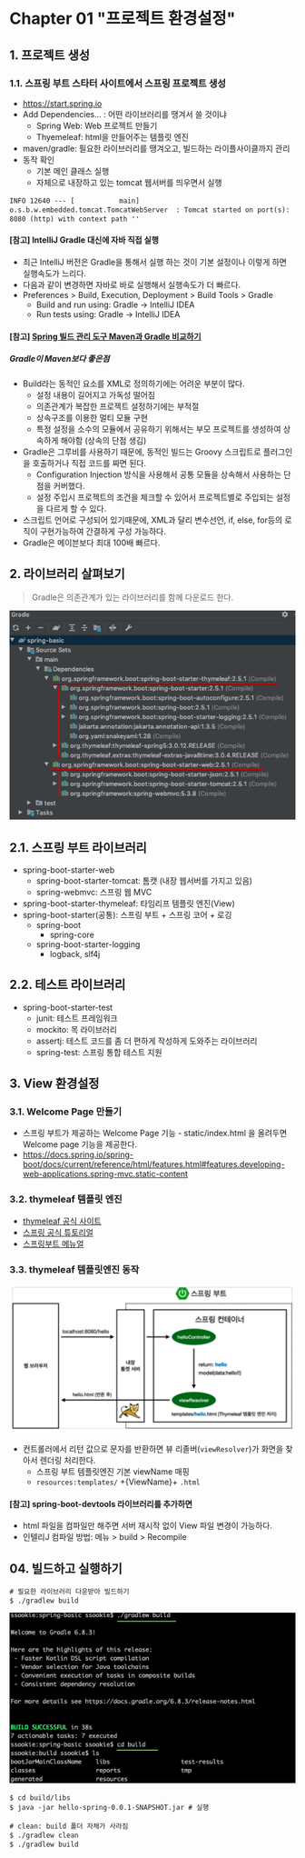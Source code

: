 # Chapter 01 "프로젝트 환경설정"

## 1. 프로젝트 생성

### 1.1. 스프링 부트 스타터 사이트에서 스프링 프로젝트 생성
* https://start.spring.io
* Add Dependencies... : 어떤 라이브러리를 땡겨서 쓸 것이냐
    * Spring Web: Web 프로젝트 만들기
    * Thyemeleaf: html을 만들어주는 템플릿 엔진
* maven/gradle: 필요한 라이브러리를 땡겨오고, 빌드하는 라이플사이클까지 관리
* 동작 확인
    * 기본 메인 클래스 실행
    * 자체으로 내장하고 있는 tomcat 웹서버를 띄우면서 실행
```
INFO 12640 --- [           main] o.s.b.w.embedded.tomcat.TomcatWebServer  : Tomcat started on port(s): 8080 (http) with context path ''
```

#### [참고] IntelliJ Gradle 대신에 자바 직접 실행
* 최근 IntelliJ 버전은 Gradle을 통해서 실행 하는 것이 기본 설정이나  이렇게 하면 실행속도가 느리다.
* 다음과 같이 변경하면 자바로 바로 실행해서 실행속도가 더 빠르다.
* Preferences > Build, Execution, Deployment > Build Tools > Gradle 
    * Build and run using: Gradle → IntelliJ IDEA
    * Run tests using: Gradle → IntelliJ IDEA

#### [참고] [Spring 빌드 관리 도구 Maven과 Gradle 비교하기](https://jisooo.tistory.com/entry/Spring-%EB%B9%8C%EB%93%9C-%EA%B4%80%EB%A6%AC-%EB%8F%84%EA%B5%AC-Maven%EA%B3%BC-Gradle-%EB%B9%84%EA%B5%90%ED%95%98%EA%B8%B0)
##### Gradle이 Maven보다 좋은점
* Build라는 동적인 요소를 XML로 정의하기에는 어려운 부분이 많다.
    * 설정 내용이 길어지고 가독성 떨어짐
    * 의존관계가 복잡한 프로젝트 설정하기에는 부적절
    * 상속구조를 이용한 멀티 모듈 구현
    * 특정 설정을 소수의 모듈에서 공유하기 위해서는 부모 프로젝트를 생성하여 상속하게 해야함 (상속의 단점 생김)
* Gradle은 그루비를 사용하기 때문에, 동적인 빌드는 Groovy 스크립트로 플러그인을 호출하거나 직접 코드를 짜면 된다.
    * Configuration Injection 방식을 사용해서 공통 모듈을 상속해서 사용하는 단점을 커버했다.
    * 설정 주입시 프로젝트의 조건을 체크할 수 있어서 프로젝트별로 주입되는 설정을 다르게 할 수 있다.
* 스크립트 언어로 구성되어 있기때문에, XML과 달리 변수선언, if, else, for등의 로직이 구현가능하여 간결하게 구성 가능하다.
* Gradle은 메이븐보다 최대 100배 빠르다.

## 2. 라이브러리 살펴보기
> Gradle은 의존관계가 있는 라이브러리를 함께 다운로드 한다.

![Dependencies](./resources/01-01.png)

## 2.1. 스프링 부트 라이브러리

* spring-boot-starter-web 
    * spring-boot-starter-tomcat: 톰캣 (내장 웹서버를 가지고 있음)
    * spring-webmvc: 스프링 웹 MVC
* spring-boot-starter-thymeleaf: 타임리프 템플릿 엔진(View) 
* spring-boot-starter(공통): 스프링 부트 + 스프링 코어 + 로깅
    * spring-boot
        * spring-core
    * spring-boot-starter-logging 
        * logback, slf4j

## 2.2. 테스트 라이브러리
* spring-boot-starter-test
    * junit: 테스트 프레임워크
    * mockito: 목 라이브러리
    * assertj: 테스트 코드를 좀 더 편하게 작성하게 도와주는 라이브러리 
    * spring-test: 스프링 통합 테스트 지원

## 3. View 환경설정

### 3.1. Welcome Page 만들기
* 스프링 부트가 제공하는 Welcome Page 기능 - static/index.html 을 올려두면 Welcome page 기능을 제공한다.
* https://docs.spring.io/spring-boot/docs/current/reference/html/features.html#features.developing-web-applications.spring-mvc.static-content

### 3.2. thymeleaf 템플릿 엔진
* [thymeleaf 공식 사이트](https://www.thymeleaf.org/)
* [스프링 공식 튜토리얼](https://spring.io/guides/gs/serving-web-content/)
* [스프링부트 메뉴얼](https://docs.spring.io/spring-boot/docs/current/reference/html/features.html#features.developing-web-applications.spring-mvc.template-engines)

### 3.3. thymeleaf 템플릿엔진 동작
![템플릿엔진 동작](./resources/01-02.png)

* 컨트롤러에서 리턴 값으로 문자를 반환하면 뷰 리졸버(`viewResolver`)가 화면을 찾아서 렌더링 처리한다. 
    * 스프링 부트 템플릿엔진 기본 viewName 매핑
    * `resources:templates/` +{ViewName}+ `.html`

#### [참고] spring-boot-devtools 라이브러리를 추가하면
* html 파일을 컴파일만 해주면 서버 재시작 없이 View 파일 변경이 가능하다.
* 인텔리J 컴파일 방법: 메뉴 > build > Recompile

## 04. 빌드하고 실행하기
```shell script
# 필요한 라이브러리 다운받아 빌드하기
$ ./gradlew build
```
![빌드](./resources/01-03.png)
```shell script
$ cd build/libs
$ java -jar hello-spring-0.0.1-SNAPSHOT.jar # 실행

# clean: build 폴더 자체가 사라짐
$ ./gradlew clean
$ ./gradlew build
```
